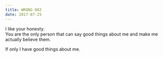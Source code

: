 ```yaml
---
title: WRONG 002
date: 2017-07-25
---
```


I like your honesty.  
You are the only person that can say good things about me and make me actually believe them.

If only I have good things about me.